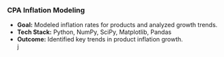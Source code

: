 ### CPA Inflation Modeling  
- **Goal:** Modeled inflation rates for products and analyzed growth trends.  
- **Tech Stack:** Python, NumPy, SciPy, Matplotlib, Pandas  
- **Outcome:** Identified key trends in product inflation growth.   
j
